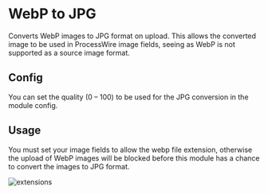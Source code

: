 # WebP to JPG

Converts WebP images to JPG format on upload. This allows the converted image to be used in ProcessWire image fields, seeing as WebP is not supported as a source image format.

## Config

You can set the quality (0 – 100) to be used for the JPG conversion in the module config.

## Usage

You must set your image fields to allow the webp file extension, otherwise the upload of WebP images will be blocked before this module has a chance to convert the images to JPG format.

![extensions](https://user-images.githubusercontent.com/1538852/223616296-3f58a801-d4a1-45cd-a12c-701ab4d22b5f.png)

